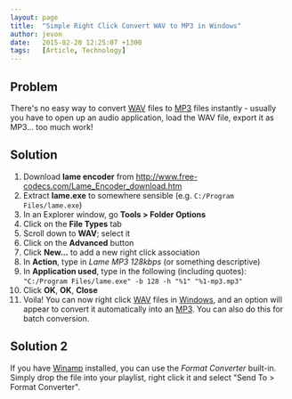 ```yaml
---
layout: page
title:  "Simple Right Click Convert WAV to MP3 in Windows"
author: jevon
date:   2015-02-20 12:25:07 +1300
tags:   [Article, Technology]
---
```


## Problem
There's no easy way to convert [WAV](wav.md) files to [MP3](mp3.md) files instantly - usually you have to open up an audio application, load the WAV file, export it as MP3... too much work!

## Solution
1. Download **lame encoder** from <a href="http://www.free-codecs.com/Lame_Encoder_download.htm">http://www.free-codecs.com/Lame_Encoder_download.htm</a>
1. Extract **lame.exe** to somewhere sensible (e.g. `C:/Program Files/lame.exe`)
1. In an Explorer window, go **Tools > Folder Options**
1. Click on the **File Types** tab
1. Scroll down to **WAV**; select it
1. Click on the **Advanced** button
1. Click **New...** to add a new right click association
1. In **Action**, type in _Lame MP3 128kbps_ (or something descriptive)
1. In **Application used**, type in the following (including quotes): `"C:/Program Files/lame.exe" -b 128 -h "%1" "%1-mp3.mp3"`
1. Click **OK**, **OK**, **Close**
1. Voila! You can now right click [WAV](wav.md) files in [Windows](Windows.md), and an option will appear to convert it automatically into an [MP3](mp3.md). You can also do this for batch conversion.

## Solution 2
If you have [Winamp](Winamp.md) installed, you can use the _Format Converter_ built-in. Simply drop the file into your playlist, right click it and select "Send To > Format Converter".
